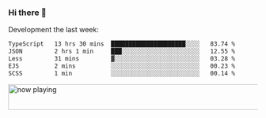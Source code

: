 ### Hi there 👋

Development the last week:
<!--START_SECTION:waka-->

```txt
TypeScript   13 hrs 30 mins  █████████████████████░░░░   83.74 %
JSON         2 hrs 1 min     ███░░░░░░░░░░░░░░░░░░░░░░   12.55 %
Less         31 mins         ▓░░░░░░░░░░░░░░░░░░░░░░░░   03.28 %
EJS          2 mins          ░░░░░░░░░░░░░░░░░░░░░░░░░   00.23 %
SCSS         1 min           ░░░░░░░░░░░░░░░░░░░░░░░░░   00.14 %
```

<!--END_SECTION:waka-->

<!--
**JASONPANGGO/jasonpanggo** is a ✨ _special_ ✨ repository because its `README.md` (this file) appears on your GitHub profile.

Here are some ideas to get you started:

- 🔭 I’m currently working on ...
- 🌱 I’m currently learning ...
- 👯 I’m looking to collaborate on ...
- 🤔 I’m looking for help with ...
- 💬 Ask me about ...
- 📫 How to reach me: ...
- 😄 Pronouns: ...
- ⚡ Fun fact: ...
-->

<a href="https://volt.fm/user/q8yd9e79csfr57rt" target="_blank"><img src="https://spotify-badge-egoist.vercel.app/api/now-playing" width="540" height="52" alt="now playing"></a>

